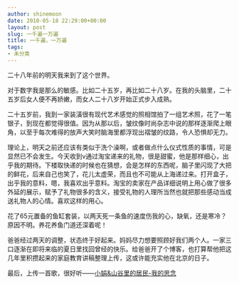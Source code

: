 ```yaml
---
author: shinemoon
date: 2010-05-18 22:29:00+00:00
layout: post
slug: 一千遍一万遍
title: 一千遍，一万遍
tags:
- 未分类
---
```


二十八年前的明天我来到了这个世界。  
  
对于数字我是那么的敏感。比如二十五岁，再比如二十八岁。在我的头脑里，二十五岁后女人便不再娇嫩，而女人二十八岁开始正式步入成熟。  
  
二十五岁前，我到一家装潢很有现代艺术感觉的照相馆拍了一组艺术照，花了一笔银子，到现在都觉得很值。因为从那以后，皱纹像时尚杂志中说的那样逐渐爬上眼角，以至于每次难得的放声大笑时脑海里都浮现出褶皱的纹路，令人恐惧却无力。  
  
理论上，明天之前还应该有类似于洗个澡啊，或者做点什么仪式性质的事情，可是显然已不会发生。今天收到v通过淘宝递来的礼物，很是甜蜜，他是那样细心，出乎我的期待。下楼取快递的时候也在猜想，会是怎样的东西呢，脑子里闪现了大把的鲜花，后来自己也笑了，花儿太虚荣，而且也不可能从上海递过来。打开盒子，出乎我的意料，嗯，我喜欢出乎意料。淘宝的卖家在产品详细说明上用心做了很多外延的展示，赋予了礼物很多的含义，接受礼物的人理所当然也就把那些感动当成送礼物人的心情。喜欢这样的用心。  
  
花了65元置备的鱼缸套装，以两天死一条鱼的速度伤我的心，缺氧，还是寒冷？原因不明。养花养鱼门道还深着呢！  
  
爸爸经过两天的调整，状态终于好起来。妈妈尽力想要照顾好我们两个人。一家三口逐渐在即将来临的夏日里找回曾经的快乐。给爸爸开了个博客，也打算帮他把这几年里积攒起来的家庭教育讲稿整理上传，这或许能充实他在北京的日子。  
  
最后，上传一首歌，很好听——[小娟&山谷里的居民-我的思念](http://maybe2020.name/wp-content/uploads/2010/05/%E5%B0%8F%E5%A8%9F%E5%B1%B1%E8%B0%B7%E9%87%8C%E7%9A%84%E5%B1%85%E6%B0%91-%E6%88%91%E7%9A%84%E6%80%9D%E5%BF%B5.mp3)
